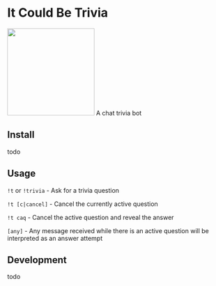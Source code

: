 # It Could Be Trivia
<img src="https://i.imgur.com/VbjEYJy.jpg" width="200px" /> 
A chat trivia bot

## Install
todo

## Usage

`!t` or `!trivia` - Ask for a trivia question

`!t [c|cancel]` - Cancel the currently active question

`!t caq` - Cancel the active question and reveal the answer

`[any]` - Any message received while there is an active question will be interpreted as an answer attempt

## Development
todo
